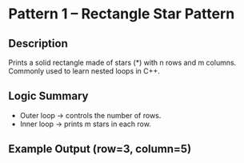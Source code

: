 # Pattern 1 – Rectangle Star Pattern

## Description
Prints a solid rectangle made of stars (*) with n rows and m columns.  
Commonly used to learn nested loops in C++.

## Logic Summary
- Outer loop → controls the number of rows.
- Inner loop → prints m stars in each row.

## Example Output (row=3, column=5)
